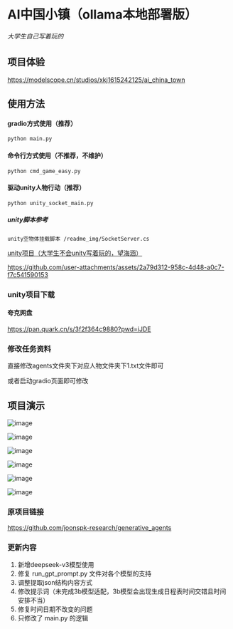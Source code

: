 # AI中国小镇（ollama本地部署版）

###### 大学生自己写着玩的

## 项目体验
https://modelscope.cn/studios/xkj1615242125/ai_china_town

## 使用方法
#### gradio方式使用（推荐）
    python main.py    

#### 命令行方式使用（不推荐，不维护）
    python cmd_game_easy.py   

#### 驱动unity人物行动（推荐）
    python unity_socket_main.py

##### unity脚本参考
    unity空物体挂载脚本 /readme_img/SocketServer.cs

<a href="https://github.com/xkj0127/ai_twon_unity.git">unity项目（大学生不会unity写着玩的，望海涵）</a>


https://github.com/user-attachments/assets/2a79d312-958c-4d48-a0c7-f7c541590153


### unity项目下载
#### 夸克网盘
https://pan.quark.cn/s/3f2f364c9880?pwd=iJDE


###  修改任务资料
直接修改agents文件夹下对应人物文件夹下1.txt文件即可

或者启动gradio页面即可修改

## 项目演示
![image](./readme_img/gradio.png "gradio")

![image](./readme_img/day1.png "第一天")

![image](./readme_img/code.png "代码1")

![image](./readme_img/code2.png "代码2")

![image](./readme_img/ollama.png "ollama")

![image](./readme_img/unity.png "unity")

### 原项目链接
https://github.com/joonspk-research/generative_agents


### 更新内容
1. 新增deepseek-v3模型使用
2. 修复 run_gpt_prompt.py 文件对各个模型的支持
3. 调整提取json结构内容方式
4. 修改提示词（未完成3b模型适配，3b模型会出现生成日程表时间交错且时间安排不当）
5. 修复时间日期不改变的问题
6. 只修改了 main.py 的逻辑
